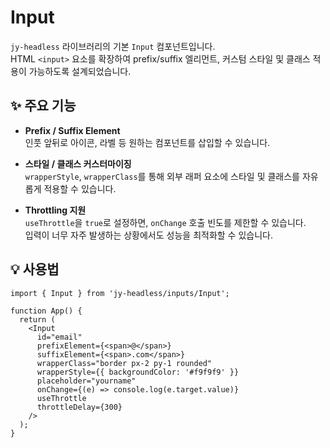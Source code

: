 # Input

`jy-headless` 라이브러리의 기본 `Input` 컴포넌트입니다.  
HTML `<input>` 요소를 확장하여 prefix/suffix 엘리먼트, 커스텀 스타일 및 클래스 적용이 가능하도록 설계되었습니다.

## ✨ 주요 기능

- **Prefix / Suffix Element**  
  인풋 앞뒤로 아이콘, 라벨 등 원하는 컴포넌트를 삽입할 수 있습니다.

- **스타일 / 클래스 커스터마이징**  
  `wrapperStyle`, `wrapperClass`를 통해 외부 래퍼 요소에 스타일 및 클래스를 자유롭게 적용할 수 있습니다.

- **Throttling 지원**  
  `useThrottle`을 `true`로 설정하면, `onChange` 호출 빈도를 제한할 수 있습니다.  
  입력이 너무 자주 발생하는 상황에서도 성능을 최적화할 수 있습니다.

## 💡 사용법

```tsx
import { Input } from 'jy-headless/inputs/Input';

function App() {
  return (
    <Input
      id="email"
      prefixElement={<span>@</span>}
      suffixElement={<span>.com</span>}
      wrapperClass="border px-2 py-1 rounded"
      wrapperStyle={{ backgroundColor: '#f9f9f9' }}
      placeholder="yourname"
      onChange={(e) => console.log(e.target.value)}
      useThrottle
      throttleDelay={300}
    />
  );
}
